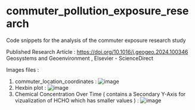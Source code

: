 # commuter_pollution_exposure_research
Code snippets for the analysis of the commuter exposure research study

Published Research Article : https://doi.org/10.1016/j.geogeo.2024.100346
Geosystems and Geoenvironment , Elsevier - ScienceDirect

Images files : 


1) commuter_location_coordinates :
   ![image](https://github.com/user-attachments/assets/26b40389-98c3-4a14-a9b9-b1d6ca439388)
2) Hexbin plot :
   ![image](https://github.com/user-attachments/assets/7317053a-78e9-450f-8401-9d8cee0b3df0)
3) Chemical Concentration Over Time ( contains a Secondary Y-Axis for vizualization of HCHO which has smaller values ) :
    ![image](https://github.com/user-attachments/assets/cf31b520-fa19-4e70-955f-5cd9c50e4055)

